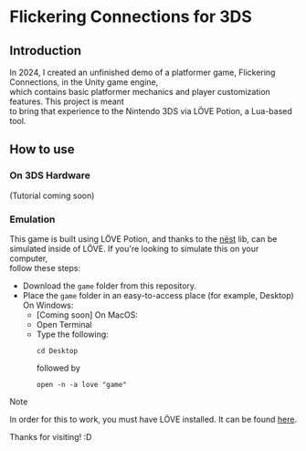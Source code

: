 # Flickering Connections for 3DS
## Introduction
In 2024, I created an unfinished demo of a platformer game, Flickering Connections, in the Unity game engine,  
which contains basic platformer mechanics and player customization features. This project is meant  
to bring that experience to the Nintendo 3DS via LÖVE Potion, a Lua-based tool.
## How to use
### On 3DS Hardware
(Tutorial coming soon)
### Emulation
This game is built using LÖVE Potion, and thanks to the [nëst](https://github.com/lovebrew/nest) lib, can be  
simulated inside of LÖVE. If you're looking to simulate this on your computer,  
follow these steps:
* Download the `game` folder from this repository.
* Place the `game` folder in an easy-to-access place (for example, Desktop)
  On Windows:
  * [Coming soon]
  On MacOS:
  * Open Terminal
  * Type the following:
    ```
    cd Desktop
    ```
    followed by
    ```
    open -n -a love "game"
    ```
> [!NOTE]
> In order for this to work, you must have LÖVE installed. It can be found [here](https://love2d.org/#download).

Thanks for visiting! :D
